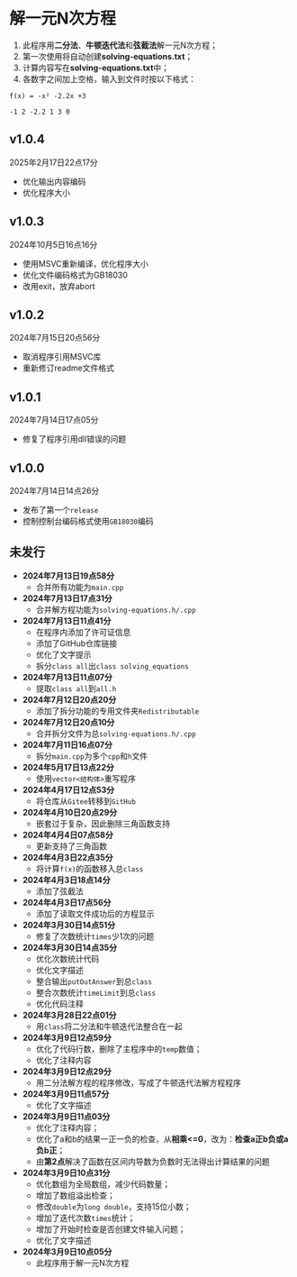 # 解一元N次方程

1. 此程序用**二分法**、**牛顿迭代法**和**弦截法**解一元N次方程；
2. 第一次使用将自动创建**solving-equations.txt**；
3. 计算内容写在**solving-equations.txt**中；
4. 各数字之间加上空格，输入到文件时按以下格式：

```ansi
f(x) = -x² -2.2x +3

-1 2 -2.2 1 3 0
```

## v1.0.4

2025年2月17日22点17分

- 优化输出内容编码
- 优化程序大小

## v1.0.3

2024年10月5日16点16分

- 使用MSVC重新编译，优化程序大小
- 优化文件编码格式为GB18030
- 改用exit，放弃abort

## v1.0.2

2024年7月15日20点56分

- 取消程序引用MSVC库
- 重新修订readme文件格式

## v1.0.1

2024年7月14日17点05分

- 修复了程序引用dll错误的问题

## v1.0.0

2024年7月14日14点26分

- 发布了第一个```release```
- 控制控制台编码格式使用```GB18030```编码

## 未发行

- **2024年7月13日19点58分**
  - 合并所有功能为```main.cpp```
- **2024年7月13日17点31分**
  - 合并解方程功能为```solving-equations.h/.cpp```
- **2024年7月13日11点41分**
  - 在程序内添加了许可证信息
  - 添加了GitHub仓库链接
  - 优化了文字提示
  - 拆分```class all```出```class solving_equations```
- **2024年7月13日11点07分**
  - 提取```class all```到```all.h```
- **2024年7月12日20点20分**
  - 添加了拆分功能的专用文件夹```Redistributable```
- **2024年7月12日20点10分**
  - 合并拆分文件为总```solving-equations.h/.cpp```
- **2024年7月11日16点07分**
  - 拆分```main.cpp```为多个```cpp```和```h```文件
- **2024年5月17日13点22分**
  - 使用```vector<结构体>```重写程序
- **2024年4月17日12点53分**
  - 将仓库从```Gitee```转移到```GitHub```
- **2024年4月10日20点29分**
  - 嵌套过于复杂，因此删除三角函数支持
- **2024年4月4日07点58分**
  - 更新支持了三角函数
- **2024年4月3日22点35分**
  - 将计算```f(x)```的函数移入总```class```
- **2024年4月3日18点14分**
  - 添加了弦截法
- **2024年4月3日17点56分**
  - 添加了读取文件成功后的方程显示
- **2024年3月30日14点51分**
  - 修复了次数统计```times```少1次的问题
- **2024年3月30日14点35分**
  - 优化次数统计代码
  - 优化文字描述
  - 整合输出```putOutAnswer```到总```class```
  - 整合次数统计```timeLimit```到总```class```
  - 优化代码注释
- **2024年3月28日22点01分**
  - 用```class```将二分法和牛顿迭代法整合在一起
- **2024年3月9日12点59分**
  - 优化了代码行数，删除了主程序中的```temp```数值；
  - 优化了注释内容
- **2024年3月9日12点29分**
  - 用二分法解方程的程序修改，写成了牛顿迭代法解方程程序
- **2024年3月9日11点57分**
  - 优化了文字描述
- **2024年3月9日11点03分**
  - 优化了注释内容；
  - 优化了a和b的结果一正一负的检查，从**相乘<=0**，改为：**检查a正b负或a负b正**；
  - 由**第2点**解决了函数在区间内导数为负数时无法得出计算结果的问题
- **2024年3月9日10点31分**
  - 优化数组为全局数组，减少代码数量；
  - 增加了数组溢出检查；
  - 修改```double```为```long double```，支持15位小数；
  - 增加了迭代次数```times```统计；
  - 增加了开始时检查是否创建文件输入问题；
  - 优化了文字描述
- **2024年3月9日10点05分**
  - 此程序用于解一元N次方程
